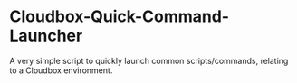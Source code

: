 # Cloudbox-Quick-Command-Launcher
A very simple script to quickly launch common scripts/commands, relating to a Cloudbox environment.
